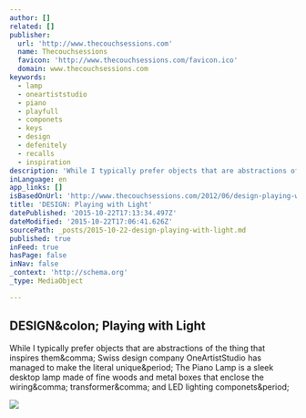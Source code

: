 ```yaml
---
author: []
related: []
publisher:
  url: 'http://www.thecouchsessions.com'
  name: Thecouchsessions
  favicon: 'http://www.thecouchsessions.com/favicon.ico'
  domain: www.thecouchsessions.com
keywords:
  - lamp
  - oneartiststudio
  - piano
  - playfull
  - componets
  - keys
  - design
  - defenitely
  - recalls
  - inspiration
description: 'While I typically prefer objects that are abstractions of the thing that inspires them, Swiss design company OneArtistStudio has managed to make the literal unique. The Piano Lamp is a sleek desktop lamp made of fine woods and metal boxes that enclose the wiring, transformer, and LED lighting componets.'
inLanguage: en
app_links: []
isBasedOnUrl: 'http://www.thecouchsessions.com/2012/06/design-playing-with-light/'
title: 'DESIGN: Playing with Light'
datePublished: '2015-10-22T17:13:34.497Z'
dateModified: '2015-10-22T17:06:41.626Z'
sourcePath: _posts/2015-10-22-design-playing-with-light.md
published: true
inFeed: true
hasPage: false
inNav: false
_context: 'http://schema.org'
_type: MediaObject

---
```

<article style=""><h1>DESIGN&amp;colon; Playing with Light</h1><p>While I typically prefer objects that are abstractions of the thing that inspires them&amp;comma; Swiss design company OneArtistStudio has managed to make the literal unique&amp;period; The Piano Lamp is a sleek desktop lamp made of fine woods and metal boxes that enclose the wiring&amp;comma; transformer&amp;comma; and LED lighting componets&amp;period;</p><img src="http://www.thecouchsessions.com/wp-content/uploads/2012/06/paino_lamp3-594x337.jpg" /></article>